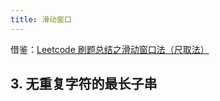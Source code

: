 ```yaml
---
title: 滑动窗口
---
```


借鉴：[Leetcode 刷题总结之滑动窗口法（尺取法）](https://zhuanlan.zhihu.com/p/61564531)

## 3. 无重复字符的最长子串
